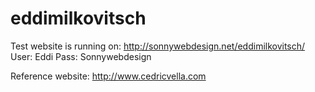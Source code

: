 eddimilkovitsch
===============

Test website is running on: http://sonnywebdesign.net/eddimilkovitsch/
User: Eddi
Pass: Sonnywebdesign

Reference website: http://www.cedricvella.com